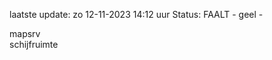 laatste update: 
zo 12-11-2023 14:12   uur 
Status: FAALT - geel - 
<div class="service R">mapsrv</div><div class="service Y">schijfruimte</div>